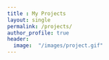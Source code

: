 ```yaml
---
title : My Projects
layout: single
permalink: /projects/
author_profile: true
header:
  image:  "/images/project.gif"
---
```




